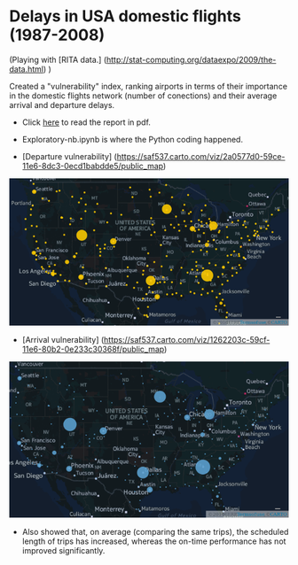 # Delays in USA domestic flights (1987-2008)
(Playing with [RITA data.] (http://stat-computing.org/dataexpo/2009/the-data.html) )

Created a "vulnerability" index, ranking airports in terms of their importance in the domestic flights network (number of conections) and their average arrival and departure delays.

* Click [here](https://github.com/sarangof/air-travel-USA/blob/master/report.pdf) to read the report in pdf.

* Exploratory-nb.ipynb is where the Python coding happened.

* [Departure vulnerability]
(https://saf537.carto.com/viz/2a0577d0-59ce-11e6-8dc3-0ecd1babdde5/public_map)

![alt text](https://github.com/sarangof/air-travel-USA/blob/master/plots/departure_vulnerability.png "Vulnerability in Continental USA (departures).")

* [Arrival vulnerability]
(https://saf537.carto.com/viz/1262203c-59cf-11e6-80b2-0e233c30368f/public_map)

![alt text](https://github.com/sarangof/air-travel-USA/blob/master/plots/arrival_vulnerability.png "Vulnerability index in Continental USA (arrivals).")

* Also showed that, on average (comparing the same trips), the scheduled length of trips has increased, whereas the on-time performance has not improved significantly. 

